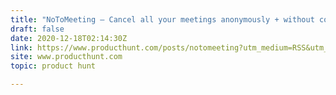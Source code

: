 ```yaml
---
title: "NoToMeeting — Cancel all your meetings anonymously + without confrontation"
draft: false
date: 2020-12-18T02:14:30Z
link: https://www.producthunt.com/posts/notomeeting?utm_medium=RSS&utm_source=hune
site: www.producthunt.com
topic: product hunt  

---
```

